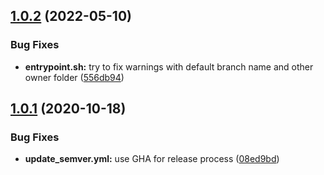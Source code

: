 ## [1.0.2](https://github.com/iranzo/gh-pages-jekyll-action/compare/1.0.1...1.0.2) (2022-05-10)

### Bug Fixes

- **entrypoint.sh:** try to fix warnings with default branch name and other owner folder ([556db94](https://github.com/iranzo/gh-pages-jekyll-action/commit/556db94d9a77865d29dfd4b2a7debd640bbd0a2b))

## [1.0.1](https://github.com/iranzo/gh-pages-jekyll-action/compare/1.0.0...1.0.1) (2020-10-18)

### Bug Fixes

- **update_semver.yml:** use GHA for release process ([08ed9bd](https://github.com/iranzo/gh-pages-jekyll-action/commit/08ed9bd489c5d2688a636200b1c97738ea7d0c78))
